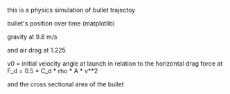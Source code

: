 this is a physics simulation of bullet trajectoy
 
bullet's position over time (matplotlib)

gravity at 9.8 m/s

and air drag at 1.225

v0 = initial velocity
angle at launch in relation to the horizontal 
drag force  at   F_d = 0.5 * C_d * rho * A * v**2

and the cross sectional area of the bullet

